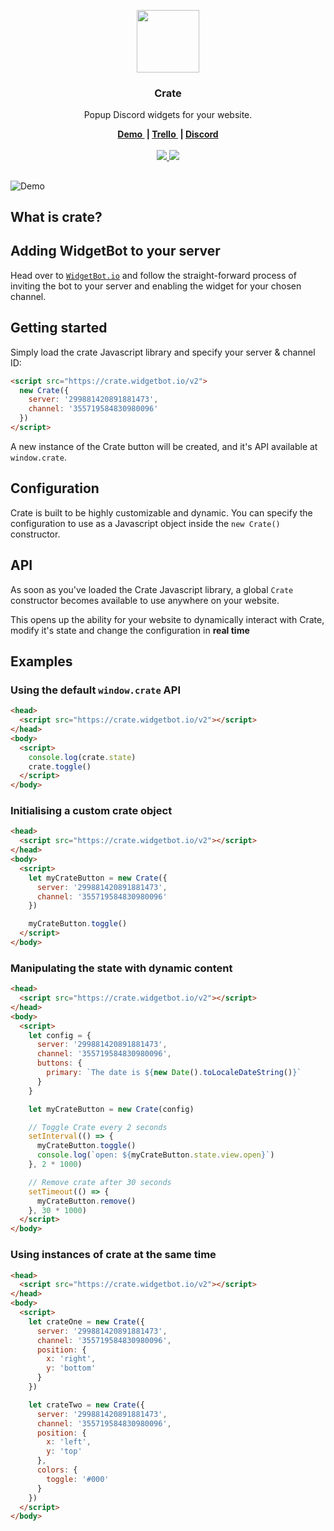 <p align="center">
	<a href="https://crate.widgetbot.io/?ref=logo">
		<img src="https://github.com/widgetbot-io/crate/raw/master/assets/crate.png" width="100">
	</a>
  <h3 align="center">Crate</h3>
  <p align="center">
    Popup Discord widgets for your website.
  </p>
</p>
<p align="center">
	<b>
		<a href="https://crate.widgetbot.io/?ref=demo">
			Demo
		</a>&nbsp;|
		<a href="https://trello.com/b/">
			Trello
    </a>&nbsp;|
		<a href="https://beta.widgetbot.io/demo/">
			Discord
		</a>
	</b>
	<br><br>
  <a href="https://crate.widgetbot.io/v2">
		<img src="https://img.shields.io/badge/Version-2.0.0-7289DA.svg">
	</a>
	<a href="https://discord.gg/25vFWfb">
		<img src="https://img.shields.io/discord/299881420891881473.svg?colorB=7289DA&style=flat">
	</a>
</p>
<h2></h2>

![Demo](https://i.imgur.com/GjHSu16.gif)

## What is crate?

## Adding WidgetBot to your server
Head over to [`WidgetBot.io`](https://widgetbot.io) and follow the straight-forward process of inviting the bot to your server and enabling the widget for your chosen channel.


## Getting started

Simply load the crate Javascript library and specify your server & channel ID:

```html
<script src="https://crate.widgetbot.io/v2">
  new Crate({
    server: '299881420891881473',
    channel: '355719584830980096'
  })
</script>
```

A new instance of the Crate button will be created, and it's API available at `window.crate`.




## Configuration

Crate is built to be highly customizable and dynamic. You can specify the configuration to use as a Javascript object inside the `new Crate()` constructor.


## API

As soon as you've loaded the Crate Javascript library, a global `Crate` constructor becomes available to use anywhere on your website.

This opens up the ability for your website to dynamically interact with Crate, modify it's state and change the configuration in __real time__

## Examples
### Using the default `window.crate` API
```html
<head>
  <script src="https://crate.widgetbot.io/v2"></script>
</head>
<body>
  <script>
    console.log(crate.state)
    crate.toggle()
  </script>
</body>
```

### Initialising a custom crate object
```html
<head>
  <script src="https://crate.widgetbot.io/v2"></script>
</head>
<body>
  <script>
    let myCrateButton = new Crate({
      server: '299881420891881473',
      channel: '355719584830980096'
    })

    myCrateButton.toggle()
  </script>
</body>
```

### Manipulating the state with dynamic content
```html
<head>
  <script src="https://crate.widgetbot.io/v2"></script>
</head>
<body>
  <script>
    let config = {
      server: '299881420891881473',
      channel: '355719584830980096',
      buttons: {
        primary: `The date is ${new Date().toLocaleDateString()}`
      }
    }

    let myCrateButton = new Crate(config)

    // Toggle Crate every 2 seconds
    setInterval(() => {
      myCrateButton.toggle()
      console.log(`open: ${myCrateButton.state.view.open}`)
    }, 2 * 1000)

    // Remove crate after 30 seconds
    setTimeout(() => {
      myCrateButton.remove()
    }, 30 * 1000)
  </script>
</body>
```

### Using instances of crate at the same time
```html
<head>
  <script src="https://crate.widgetbot.io/v2"></script>
</head>
<body>
  <script>
    let crateOne = new Crate({
      server: '299881420891881473',
      channel: '355719584830980096',
      position: {
        x: 'right',
        y: 'bottom'
      }
    })

    let crateTwo = new Crate({
      server: '299881420891881473',
      channel: '355719584830980096',
      position: {
        x: 'left',
        y: 'top'
      },
      colors: {
        toggle: '#000'
      }
    }) 
  </script>
</body>
```